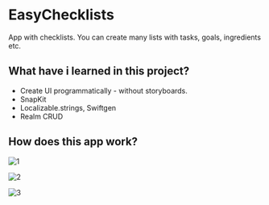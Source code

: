 # EasyChecklists
App with checklists. You can create many lists with tasks, goals, ingredients etc. 

## What have i learned in this project?

- Create UI programmatically - without storyboards. 
- SnapKit 
- Localizable.strings, Swiftgen 
- Realm CRUD

## How does this app work?

![1](https://user-images.githubusercontent.com/7715561/212911334-c6a7fb8a-0b88-4048-922b-c61453f1bba3.png)

![2](https://user-images.githubusercontent.com/7715561/212911357-ae0eea0f-a936-4315-8324-cdf3dabb2bbf.png)

![3](https://user-images.githubusercontent.com/7715561/212911367-a27390d0-a035-44ef-b959-0df11ec74b47.png)
